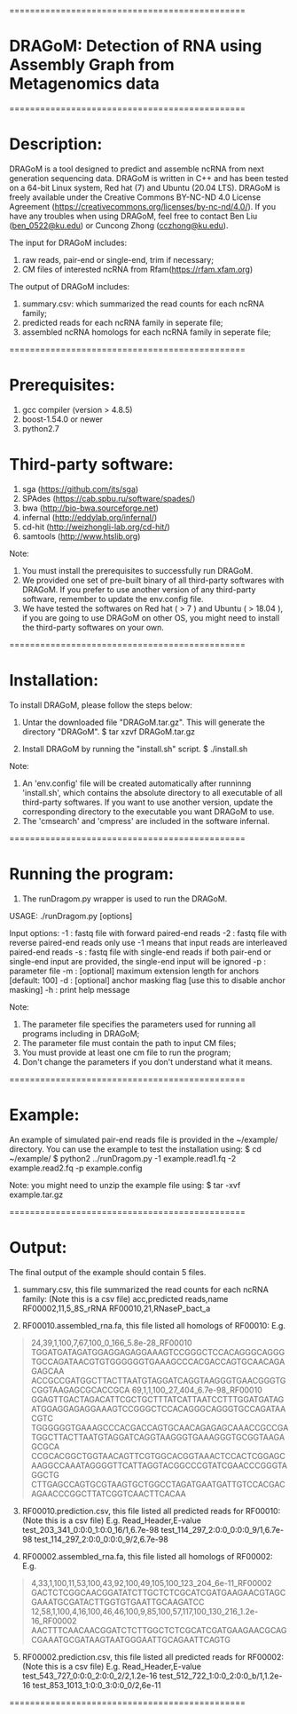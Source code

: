 ==============================================

# DRAGoM: Detection of RNA using Assembly Graph from Metagenomics data

==============================================
# Description:

DRAGoM is a tool designed to predict and assemble ncRNA from next generation sequencing data.
DRAGoM is written in C++ and has been tested on a 64-bit Linux system, Red hat (7) and Ubuntu (20.04 LTS).
DRAGoM is freely available under the Creative Commons BY-NC-ND 4.0 License Agreement (https://creativecommons.org/licenses/by-nc-nd/4.0/).
If you have any troubles when using DRAGoM, feel free to contact Ben Liu (ben_0522@ku.edu) or Cuncong Zhong (cczhong@ku.edu).

The input for DRAGoM includes:
1. raw reads, pair-end or single-end, trim if necessary;
2. CM files of interested ncRNA from Rfam(https://rfam.xfam.org)

The output of DRAGoM includes:
1. summary.csv: which summarized the read counts for each ncRNA family;
2. predicted reads for each ncRNA family in seperate file;
3. assembled ncRNA homologs for each ncRNA family in seperate file;

==============================================
# Prerequisites:

1. gcc compiler (version > 4.8.5)
2. boost-1.54.0 or newer
3. python2.7

# Third-party software:
1. sga (https://github.com/jts/sga)
2. SPAdes (https://cab.spbu.ru/software/spades/)
3. bwa (http://bio-bwa.sourceforge.net)
4. infernal (http://eddylab.org/infernal/)
5. cd-hit (http://weizhongli-lab.org/cd-hit/)
6. samtools (http://www.htslib.org)

Note:
1. You must install the prerequisites to successfully run DRAGoM.
2. We provided one set of pre-built binary of all third-party softwares with DRAGoM.
   If you prefer to use another version of any third-party software, remember to update the env.config file.
3. We have tested the softwares on Red hat ( > 7 ) and Ubuntu ( > 18.04 ), if you are going to use DRAGoM on
   other OS, you might need to install the third-party softwares on your own.

==============================================
# Installation:

To install DRAGoM, please follow the steps below:

1. Untar the downloaded file "DRAGoM.tar.gz". This will generate the directory "DRAGoM".
    $ tar xzvf DRAGoM.tar.gz

2. Install DRAGoM by running the "install.sh" script.
    $ ./install.sh

Note:
1. An 'env.config' file will be created automatically after runninng 'install.sh', which contains
   the absolute directory to all executable of all third-party softwares. If you want to use another
   version, update the corresponding directory to the executable you want DRAGoM to use.
2. The 'cmsearch' and 'cmpress' are included in the software infernal.

==============================================
# Running the program:

1.  The runDragom.py wrapper is used to run the DRAGoM.

USAGE: ./runDragom.py [options]

Input  options:
-1   <filename>    : fastq file with forward paired-end reads
-2   <filename>    : fastq file with reverse paired-end reads
                   only use -1 <filename> means that input reads are interleaved paired-end reads
-s   <filename>    : fastq file with single-end reads
                   if both pair-end or single-end input are provided, the single-end input will be ignored
-p   <filename>    : parameter file
-m   <int>         : [optional] maximum extension length for anchors [default: 100]
-d                 : [optional] anchor masking flag [use this to disable anchor masking]
-h                 : print help message


Note:
1. The parameter file specifies the parameters used for running all programs including in DRAGoM;
2. The parameter file must contain the path to input CM files;
3. You must provide at least one cm file to run the program;
4. Don't change the parameters if you don't understand what it means.

==============================================
# Example:
An example of simulated pair-end reads file is provided in the ~/example/ directory.
You can use the example to test the installation using:
$ cd ~/example/
$ python2 ../runDragom.py -1 example.read1.fq -2 example.read2.fq -p example.config

Note:
you might need to unzip the example file using:
$ tar -xvf example.tar.gz

==============================================
# Output:

The final output of the example should contain 5 files.

1. summary.csv, this file summarized the read counts for each ncRNA family:
(Note this is a csv file)
acc,predicted reads,name
RF00002,11,5_8S_rRNA
RF00010,21,RNaseP_bact_a

2. RF00010.assembled_rna.fa, this file listed all homologs of RF00010:
E.g.
>24,39,1,100,7,67,100_0_166_5.8e-28_RF00010
TGGATGATAGATGGAGGAGAGGAAAGTCCGGGCTCCACAGGGCAGGGTGCCAGATAACGTGTGGGGGGTGAAAGCCCACGACCAGTGCAACAGAGAGCAA
ACCGCCGATGGCTTACTTAATGTAGGATCAGGTAAGGGTGAACGGGTGCGGTAAGAGCGCACCGCA
>69,1,1,100_27_404_6.7e-98_RF00010
GGAGTTGACTAGACATTCGCTGCTTTATCATTAATCCTTTGGATGATAGATGGAGGAGAGGAAAGTCCGGGCTCCACAGGGCAGGGTGCCAGATAACGTC
TGGGGGGTGAAAGCCCACGACCAGTGCAACAGAGAGCAAACCGCCGATGGCTTACTTAATGTAGGATCAGGTAAGGGTGAAAGGGTGCGGTAAGAGCGCA
CCGCACGGCTGGTAACAGTTCGTGGCACGGTAAACTCCACTCGGAGCAAGGCCAAATAGGGGTTCATTAGGTACGGCCCGTATCGAACCCGGGTAGGCTG
CTTGAGCCAGTGCGTAAGTGCTGGCCTAGATGAATGATTGTCCACGACAGAACCCGGCTTATCGGTCAACTTCACAA

3. RF00010.prediction.csv, this file listed all predicted reads for RF00010:
(Note this is a csv file)
E.g.
Read_Header,E-value
test_203_341_0:0:0_1:0:0_16/1,6.7e-98
test_114_297_2:0:0_0:0:0_9/1,6.7e-98
test_114_297_2:0:0_0:0:0_9/2,6.7e-98

4. RF00002.assembled_rna.fa, this file listed all homologs of RF00002:
E.g.
>4,33,1,100,11,53,100,43,92,100,49,105,100_123_204_6e-11_RF00002
GACTCTCGGCAACGGATATCTTGCTCTCGCATCGATGAAGAACGTAGCGAAATGCGATACTTGGTGTGAATTGCAAGATCC
>12,58,1,100,4,16,100,46,46,100,9,85,100,57,117,100_130_216_1.2e-16_RF00002
AACTTTCAACAACGGATCTCTTGGCTCTCGCATCGATGAAGAACGCAGCGAAATGCGATAAGTAATGGGAATTGCAGAATTCAGTG

5. RF00002.prediction.csv, this file listed all predicted reads for RF00002:
(Note this is a csv file)
E.g.
Read_Header,E-value
test_543_727_0:0:0_2:0:0_2/2,1.2e-16
test_512_722_1:0:0_2:0:0_b/1,1.2e-16
test_853_1013_1:0:0_3:0:0_0/2,6e-11

==============================================

